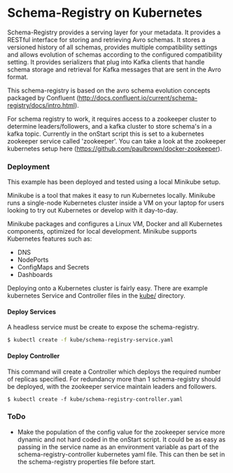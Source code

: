 # Schema-Registry on Kubernetes

Schema-Registry provides a serving layer for your metadata. It provides a RESTful interface for storing and retrieving Avro schemas. It stores a versioned history of all schemas, provides multiple compatibility settings and allows evolution of schemas according to the configured compatibility setting. It provides serializers that plug into Kafka clients that handle schema storage and retrieval for Kafka messages that are sent in the Avro format.

This schema-registry is based on the avro schema evolution concepts packaged by Confluent (http://docs.confluent.io/current/schema-registry/docs/intro.html). 

For schema registry to work, it requires access to a zookeeper cluster to determine leaders/followers, and a kafka cluster to store schema's in a kafka topic. Currently in the onStart script this is set to a kubernetes zookeeper service called 'zookeeper'. You can take a look at the zookeeper kubernetes setup here (https://github.com/paulbrown/docker-zookeeper).

### Deployment
This example has been deployed and tested using a local Minikube setup.

Minikube is a tool that makes it easy to run Kubernetes locally. Minikube runs a single-node Kubernetes cluster inside a VM on your laptop for users looking to try out Kubernetes or develop with it day-to-day.

Minikube packages and configures a Linux VM, Docker and all Kubernetes components, optimized for local development. Minikube supports Kubernetes features such as:
- DNS
- NodePorts
- ConfigMaps and Secrets
- Dashboards

Deploying onto a Kubernetes cluster is fairly easy. There are example kubernetes Service and Controller files in the [kube/](kube/) directory.

#### Deploy Services
A headless service must be create to expose the schema-registry.

```bash
$ kubectl create -f kube/schema-registry-service.yaml
```

#### Deploy Controller
This command will create a Controller which deploys the required number of replicas specified. For redundancy more than 1 schema-registry should be deployed, with the zookeeper service maintain leaders and followers. 

```
$ kubectl create -f kube/schema-registry-controller.yaml
```

### ToDo
- Make the population of the config value for the zookeeper service more dynamic and not hard coded in the onStart script. It could be as easy as passing in the service name as an environment variable as part of the schema-registry-controller kubernetes yaml file. This can then be set in the schema-registry properties file before start.

